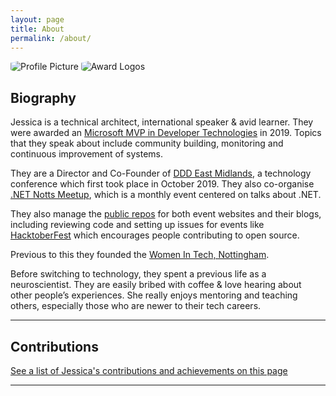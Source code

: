 ```yaml
---
layout: page
title: About
permalink: /about/
---
```


<img style="border-radius: 20%;" src="{{ site.baseurl }}/assets/profile.png" title="Profile Picture" class="profile">

<img style="border-radius: 20%;" src="{{ site.baseurl }}/assets/awards.png" title="Award Logos" class="awards">

## Biography

Jessica is a technical architect, international speaker & avid learner. They were awarded an <a href="https://mvp.microsoft.com/en-us/PublicProfile/5003572" target="_blank">Microsoft MVP in Developer Technologies</a> in 2019. Topics that they speak about include community building, monitoring and continuous improvement of systems. 

They are a Director and Co-Founder of <a href="http://dddeastmidlands.com" target="_blank">DDD East Midlands</a>, a technology conference which first took place in October 2019. They also co-organise <a href="https://www.meetup.com/dotnetnotts/" target="_blank">.NET Notts Meetup</a>, which is a monthly event centered on talks about .NET.

They also manage the <a href="https://github.com/wordshaker" target="_blank">public repos</a> for both event websites and their blogs, including reviewing code and setting up issues for events like <a href="https://hacktoberfest.digitalocean.com/" target="_blank">HacktoberFest</a> which encourages people contributing to open source.

Previous to this they founded the <a href="https://www.meetup.com/Women-In-Tech-Nottingham/" target="_blank">Women In Tech, Nottingham</a>.

Before switching to technology, they spent a previous life as a neuroscientist. They are easily bribed with coffee & love hearing about other people’s experiences. She really enjoys mentoring and teaching others, especially those who are newer to their tech careers.

---

## Contributions

<a href="{{ site.baseurl }}/contributions/" target="_blank">See a list of Jessica's contributions and achievements on this page</a>

---


